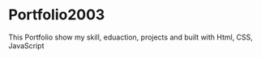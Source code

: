 # Portfolio2003
This Portfolio show my skill, eduaction, projects and built with Html, CSS, JavaScript
